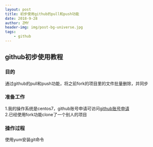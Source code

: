 ```yaml
---
layout: post
title: 初步使用github的pull和push功能
date: 2018-9-28
author: ZMY
header-img: img/post-bg-universe.jpg
tags:
    - github
---
```

## github初步使用教程
### 目的
通过github的pull和push功能，将之前fork的项目里的文件批量删除，并同步  
### 准备工作
1.我的操作系统是centos7，github账号申请可访问[github账号申请](https://github.com/)   
2.已经使用fork功能clone了一个别人的项目 
### 操作过程 
使用yum安装git命令 
![]()
